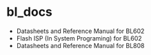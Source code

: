 # bl_docs
- Datasheets and Reference Manual for BL602 
- Flash ISP (In System Programing) for BL602
- Datasheets and Reference Manual for BL808 
